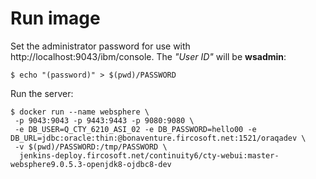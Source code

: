 # Run image

Set the administrator password for use with http://localhost:9043/ibm/console. The *"User ID"* will be **wsadmin**:
```
$ echo "(password)" > $(pwd)/PASSWORD
```

Run the server:
```
$ docker run --name websphere \
 -p 9043:9043 -p 9443:9443 -p 9080:9080 \
 -e DB_USER=Q_CTY_6210_ASI_02 -e DB_PASSWORD=hello00 -e DB_URL=jdbc:oracle:thin:@bonaventure.fircosoft.net:1521/oraqadev \
 -v $(pwd)/PASSWORD:/tmp/PASSWORD \
  jenkins-deploy.fircosoft.net/continuity6/cty-webui:master-websphere9.0.5.3-openjdk8-ojdbc8-dev
```
